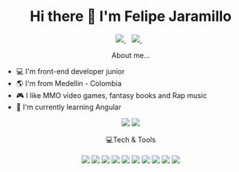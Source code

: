 
<h1 align='center'>
  Hi there 👋 I'm Felipe Jaramillo
</h1>

<p align='center'>
  
  <a href="www.linkedin.com/in/felipet852">
    <img src="https://img.shields.io/badge/linkedin-%230077B5.svg?&style=for-the-badge&logo=linkedin&logoColor=white" />
  </a>&nbsp;&nbsp;
  <a href="https://www.facebook.com/felipe.tamayo.984/">
    <img src="https://img.shields.io/badge/Facebook-1877F2?style=for-the-badge&logo=facebook&logoColor=white" />        
  </a>&nbsp;&nbsp;
  
</p>

<p align='center'>
  About me...

  - 💻 I'm front-end developer junior
  - 🌎 I'm from Medellin - Colombia
  - 🎮 I like MMO video games, fantasy books and Rap music
  - 🌱 I'm currently learning Angular

</p>

<p align='center'>
    <img src="https://camo.githubusercontent.com/cb82e4a02eba709ee6456b3a07a464d768c22a27bdecbeef2d73d95ff18fe8bf/68747470733a2f2f726561646d652d747970696e672d7376672e6865726f6b756170702e636f6d3f666f6e743d4f70656e2b53616e7326636f6c6f723d4637373637362677696474683d353030266c696e65733d546869732b69732b6d792b4769744875622b7374617473" />
    <img src="https://github-readme-stats.vercel.app/api?username=Felipe852&show_icons=true&theme=dark" />
</p>

<p align='center'>
  💻Tech & Tools <br/><br/>
  <img src="https://img.shields.io/badge/JavaScript-323330?style=for-the-badge&logo=javascript&logoColor=F7DF1E" />
  <img src="https://img.shields.io/badge/HTML5-E34F26?style=for-the-badge&logo=html5&logoColor=white" />
  <img src="https://img.shields.io/badge/CSS3-1572B6?style=for-the-badge&logo=css3&logoColor=white" />
  <img src="https://img.shields.io/badge/React-20232A?style=for-the-badge&logo=react&logoColor=61DAFB" />
  <img src="https://img.shields.io/badge/Tailwind_CSS-38B2AC?style=for-the-badge&logo=tailwind-css&logoColor=white" />
  <img src="https://img.shields.io/badge/Bootstrap-563D7C?style=for-the-badge&logo=bootstrap&logoColor=white" />
  <img src="https://img.shields.io/badge/React_Router-CA4245?style=for-the-badge&logo=react-router&logoColor=white" />
  <img src="https://img.shields.io/badge/Redux-593D88?style=for-the-badge&logo=redux&logoColor=white" />
  <img src="https://img.shields.io/badge/firebase-ffca28?style=for-the-badge&logo=firebase&logoColor=black" />
  <img src="https://img.shields.io/badge/Chakra--UI-319795?style=for-the-badge&logo=chakra-ui&logoColor=white" />
</p>
